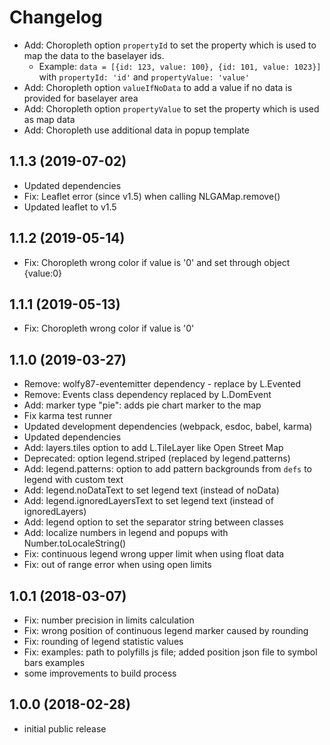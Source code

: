 # Changelog

- Add: Choropleth option `propertyId` to set the property which is used to map the data to the baselayer ids. 
  - Example: `data = [{id: 123, value: 100}, {id: 101, value: 1023}]` with `propertyId: 'id'` and `propertyValue: 'value'`
- Add: Choropleth option `valueIfNoData` to add a value if no data is provided for baselayer area
- Add: Choropleth option `propertyValue` to set the property which is used as map data
- Add: Choropleth use additional data in popup template

## 1.1.3 (2019-07-02)
- Updated dependencies
- Fix: Leaflet error (since v1.5) when calling NLGAMap.remove()
- Updated leaflet to v1.5

## 1.1.2 (2019-05-14)
- Fix: Choropleth wrong color if value is '0' and set through object {value:0}

## 1.1.1 (2019-05-13)
- Fix: Choropleth wrong color if value is '0'

## 1.1.0 (2019-03-27)
- Remove: wolfy87-eventemitter dependency - replace by L.Evented
- Remove: Events class dependency replaced by L.DomEvent
- Add: marker type "pie": adds pie chart marker to the map
- Fix karma test runner
- Updated development dependencies (webpack, esdoc, babel, karma)
- Updated dependencies 
- Add: layers.tiles option to add L.TileLayer like Open Street Map
- Deprecated: option legend.striped (replaced by legend.patterns)
- Add: legend.patterns: option to add pattern backgrounds from `defs` to legend with custom text
- Add: legend.noDataText to set legend text (instead of noData) 
- Add: legend.ignoredLayersText to set legend text (instead of ignoredLayers)
- Add: legend option to set the separator string between classes
- Add: localize numbers in legend and popups with Number.toLocaleString()
- Fix: continuous legend wrong upper limit when using float data
- Fix: out of range error when using open limits

## 1.0.1 (2018-03-07)
- Fix: number precision in limits calculation
- Fix: wrong position of continuous legend marker caused by rounding
- Fix: rounding of legend statistic values
- Fix: examples: path to polyfills js file; added position json file to symbol bars examples
- some improvements to build process

## 1.0.0 (2018-02-28)
- initial public release